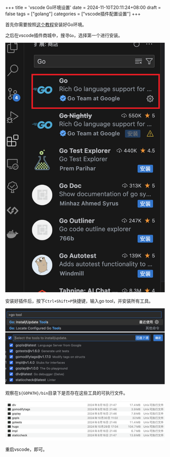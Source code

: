 +++
title = 'vscode Go环境设置'
date = 2024-11-10T20:11:24+08:00
draft = false
tags = ["golang"]
categories = ["vscode插件配置设置"]
+++

首先你需要按照[这个教程](https://plutolove233.github.io/go-install)安装好Go环境。

之后在vscode插件商城中，搜寻`Go`，选择第一个进行安装。

![](./install.png)

安装好插件后，按下`Ctrl+Shift+P`快捷键，输入go tool，并安装所有工具。

![](./tool.png)
![](./tools2.png)

观察在`${GOPATH}/bin`目录下是否存在这些工具的可执行文件。

![](./ok.png)

重启vscode，即可。